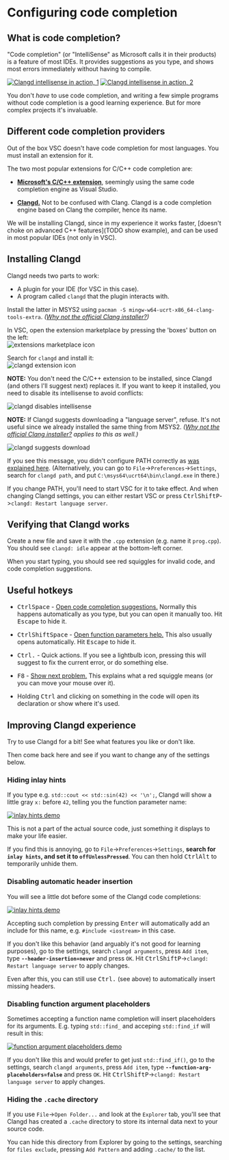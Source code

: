 # Configuring code completion

## What is code completion?

"Code completion" (or "IntelliSense" as Microsoft calls it in their products) is a feature of most IDEs. It provides suggestions as you type, and shows most errors immediately without having to compile.

[![Clangd intellisense in action, 1](/images/clangd_in_action_1.png)](/images/clangd_in_action_1.png) [![Clangd intellisense in action, 2](/images/clangd_in_action_2.png)](/images/clangd_in_action_2.png)

You don't *have* to use code completion, and writing a few simple programs without code completion is a good learning experience. But for more complex projects it's invaluable.

## Different code completion providers

Out of the box VSC doesn't have code completion for most languages. You must install an extension for it.

The two most popular extensions for C/C++ code completion are:

* [**Microsoft's C/C++ extension**](https://marketplace.visualstudio.com/items?itemName=ms-vscode.cpptools), seemingly using the same code completion engine as Visual Studio.

* [**Clangd.**](https://clangd.llvm.org/) Not to be confused with Clang. Clangd is a code completion engine based on Clang the compiler, hence its name.

We will be installing Clangd, since in my experience it works faster, [doesn't choke on advanced C++ features](TODO show example), and can be used in most popular IDEs (not only in VSC).

## Installing Clangd

Clangd needs two parts to work:

* A plugin for your IDE (for VSC in this case).
* A program called `clangd` that the plugin interacts with.

Install the latter in MSYS2 using `pacman -S mingw-w64-ucrt-x86_64-clang-tools-extra`. *([Why not the official Clang installer?](/why_not_official_clang_installer.md))*

In VSC, open the extension marketplace by pressing the 'boxes' button on the left:<br/>
![extensions marketplace icon](/images/vsc_extensions_icon.png)

Search for `clangd` and install it:<br/>
![clangd extension icon](/images/clangd_extension_icon.png)

**NOTE:** You don't need the C/C++ extension to be installed, since Clangd (and others I'll suggest next) replaces it. If you want to keep it installed, you need to disable its intellisense to avoid conflicts:

![clangd disables intellisense](/images/clangd_disables_intellisense.png)

**NOTE:** If Clangd suggests downloading a "language server", refuse. It's not useful since we already installed the same thing from MSYS2. *([Why not the official Clang installer?](/why_not_official_clang_installer.md) applies to this as well.)*

![clangd suggests download](/images/clangd_suggests_download.png)

If you see this message, you didn't configure PATH correctly as [was explained here](/working_in_vscode_terminal_win.md). (Alternatively, you can go to `File`->`Preferences`->`Settings`, search for `clangd path`, and put `C:\msys64\ucrt64\bin\clangd.exe` in there.)

If you change PATH, you'll need to start VSC for it to take effect. And when changing Clangd settings, you can either restart VSC or press <kbd>Ctrl</kbd><kbd>Shift</kbd><kbd>P</kbd>->`clangd: Restart language server`.

## Verifying that Clangd works

Create a new file and save it with the `.cpp` extension (e.g. name it `prog.cpp`). You should see `clangd: idle` appear at the bottom-left corner.

When you start typing, you should see red squiggles for invalid code, and code completion suggestions.

## Useful hotkeys

* <kbd>Ctrl</kbd><kbd>Space</kbd> - [Open code completion suggestions.](/images/clangd_in_action_1.png) Normally this happens automatically as you type, but you can open it manually too. Hit <kbd>Escape</kbd> to hide it.

* <kbd>Ctrl</kbd><kbd>Shift</kbd><kbd>Space</kbd> - [Open function parameters help.](/images/clangd_in_action_3.png) This also usually opens automatically. Hit <kbd>Escape</kbd> to hide it.

* <kbd>Ctrl</kbd><kbd>.</kbd> - Quick actions. If you see a lightbulb icon, pressing this will suggest to fix the current error, or do something else.

* <kbd>F8</kbd> - [Show next problem.](/images/clangd_in_action_2.png) This explains what a red squiggle means (or you can move your mouse over it).

* Holding <kbd>Ctrl</kbd> and clicking on something in the code will open its declaration or show where it's used.

## Improving Clangd experience

Try to use Clangd for a bit! See what features you like or don't like.

Then come back here and see if you want to change any of the settings below.

### Hiding inlay hints

If you type e.g. `std::cout << std::sin(42) << '\n';`, Clangd will show a little gray `x:` before `42`, telling you the function parameter name:

[![inlay hints demo](/images/clangd_inlay_hints.png)](/images/clangd_inlay_hints.png)

This is not a part of the actual source code, just something it displays to make your life easier.

If you find this is annoying, go to `File`->`Preferences`->`Settings`, **search for `inlay hints`, and set it to `offUnlessPressed`**. You can then hold <kbd>Ctrl</kbd><kbd>Alt</kbd> to temporarily unhide them.

### Disabling automatic header insertion

You will see a little dot before some of the Clangd code completions:

[![inlay hints demo](/images/clangd_header_suggestions.png)](/images/clangd_header_suggestions.png)

Accepting such completion by pressing <kbd>Enter</kbd> will automatically add an include for this name, e.g. `#include <iostream>` in this case.

If you don't like this behavior (and arguably it's not good for learning purposes), go to the settings, search `clangd arguments`, press `Add item`, type **`--header-insertion=never`** and press `OK`. Hit <kbd>Ctrl</kbd><kbd>Shift</kbd><kbd>P</kbd>->`clangd: Restart language server` to apply changes.

Even after this, you can still use <kbd>Ctrl</kbd><kbd>.</kbd> (see above) to automatically insert missing headers.

### Disabling function argument placeholders

Sometimes accepting a function name completion will insert placeholders for its arguments. E.g. typing `std::find_` and acceping `std::find_if` will result in this:

[![function argument placeholders demo](/images/clangd_arg_placeholders.png)](/images/clangd_arg_placeholders.png)

If you don't like this and would prefer to get just `std::find_if()`, go to the settings, search `clangd arguments`, press `Add item`, type **`--function-arg-placeholders=false`** and press `OK`. Hit <kbd>Ctrl</kbd><kbd>Shift</kbd><kbd>P</kbd>->`clangd: Restart language server` to apply changes.

### Hiding the `.cache` directory

If you use `File`->`Open Folder...` and look at the `Explorer` tab, you'll see that Clangd has created a `.cache` directory to store its internal data next to your source code.

You can hide this directory from Explorer by going to the settings, searching for `files exclude`, pressing `Add Pattern` and adding `.cache/` to the list.
